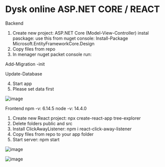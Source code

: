 # Dysk online ASP.NET CORE / REACT

Backend
1. Create new project: ASP.NET Core (Model-View-Controller) instal pasckage: use this from nuget console: Install-Package Microsoft.EntityFrameworkCore.Design
2. Copy files from repo
3. In menager nuget packet console run: 

Add-Migration -init

Update-Database

4. Start app
5. Please set data first

![image](https://user-images.githubusercontent.com/47826375/130889690-d0f1c302-386e-4d5b-a257-f1a44729659e.png)

Frontend
npm -v: 6.14.5
node -v: 14.4.0

1. Create new React project: npx create-react-app tree-explorer
2. Delete folders public and src
3. Install ClickAwayListener: npm i react-click-away-listener
4. Copy files from repo to your app folder
5. Start server: npm start


![image](https://user-images.githubusercontent.com/47826375/131267365-14391242-8f58-4fc7-acd2-322ab369782a.png)

![image](https://user-images.githubusercontent.com/47826375/131267612-ef25b18f-27fa-485c-ad8c-9f86d3bf26e0.png)

